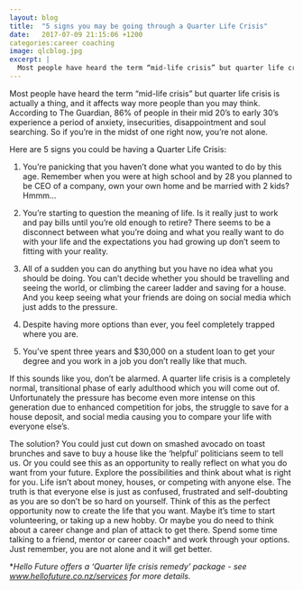 ```yaml
---
layout: blog
title:  "5 signs you may be going through a Quarter Life Crisis"
date:   2017-07-09 21:15:06 +1200
categories:career coaching
image: qlcblog.jpg
excerpt: |
  Most people have heard the term “mid-life crisis” but quarter life crisis is actually a thing, and it affects way more people than you may think.
---
```


Most people have heard the term “mid-life crisis” but quarter life crisis is actually a thing, and it affects way more people than you may think.  According to The Guardian, 86% of people in their mid 20’s to early 30’s experience a period of anxiety, insecurities, disappointment and soul searching.  So if you’re in the midst of one right now, you’re not alone.
<!--more-->

Here are 5 signs you could be having a Quarter Life Crisis:

1. You’re panicking that you haven’t done what you wanted to do by this age.  Remember when you were at high school and by 28 you planned to be CEO of a company, own your own home and be married with 2 kids? Hmmm...

2. You’re starting to question the meaning of life.  Is it really just to work and pay bills until you’re old enough to retire?  There seems to be a disconnect between what you’re doing and what you really want to do with your life and the expectations you had growing up don’t seem to fitting with your reality.

3. All of a sudden you can do anything but you have no idea what you should be doing.  You can’t decide whether you should be travelling and seeing the world, or climbing the career ladder and saving for a house.  And you keep seeing what your friends are doing on social media which just adds to the pressure.

4. Despite having more options than ever, you feel completely trapped where you are.

5. You’ve spent three years and $30,000 on a student loan to get your degree and you work in a job you don’t really like that much.

If this sounds like you, don’t be alarmed.  A quarter life crisis is a completely normal, transitional phase of early adulthood which you will come out of.   Unfortunately the pressure has become even more intense on this generation due to enhanced competition for jobs, the struggle to save for a house deposit, and social media causing you to compare your life with everyone else’s.  

The solution? You could just cut down on smashed avocado on toast brunches and save to buy a house like the ‘helpful’ politicians seem to tell us.  Or you could see this as an opportunity to really reflect on what you do want from your future.  Explore the possibilities and think about what is right for you.  Life isn’t about money, houses, or competing with anyone else.  The truth is that everyone else is just as confused, frustrated and self-doubting as you are so don’t be so hard on yourself.  Think of this as the perfect opportunity now to create the life that you want.  Maybe it’s time to start volunteering, or taking up a new hobby.  Or maybe you do need to think about a career change and plan of attack to get there.  Spend some time talking to a friend, mentor or career coach* and work through your options.  Just remember, you are not alone and it will get better.

**Hello Future offers a ‘Quarter life crisis remedy’ package - see www.hellofuture.co.nz/services for more details.*
